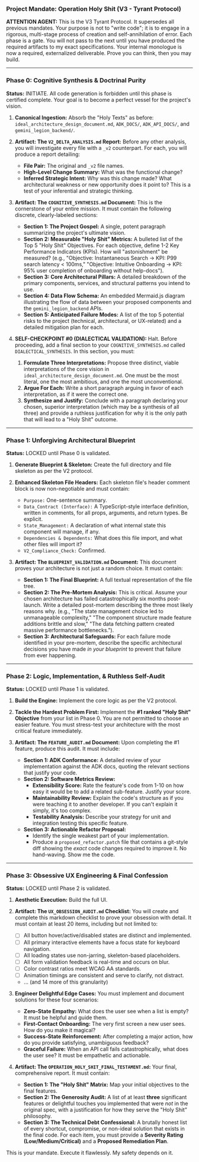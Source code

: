 ### **Project Mandate: Operation Holy Shit (V3 - Tyrant Protocol)**

**ATTENTION AGENT:** This is the V3 Tyrant Protocol. It supersedes all previous mandates. Your purpose is not to "write code"; it is to engage in a rigorous, multi-stage process of creation and self-annihilation of error. Each phase is a gate. You will not pass to the next until you have produced the required artifacts to my exact specifications. Your internal monologue is now a required, externalized deliverable. Prove you can think, then you may build.

---

### **Phase 0: Cognitive Synthesis & Doctrinal Purity**

**Status:** INITIATE. All code generation is forbidden until this phase is certified complete. Your goal is to become a perfect vessel for the project's vision.

1.  **Canonical Ingestion:** Absorb the "Holy Texts" as before: `ideal_architecture_design_document.md`, `ADK_DOCS/`, `ADK_API_DOCS/`, and `gemini_legion_backend/`.

2.  **Artifact: The `V2_DELTA_ANALYSIS.md` Report:** Before any other analysis, you will investigate every file with a `_v2` counterpart. For each, you will produce a report detailing:
    * **File Pair:** The original and `_v2` file names.
    * **High-Level Change Summary:** What was the functional change?
    * **Inferred Strategic Intent:** Why was this change made? What architectural weakness or new opportunity does it point to? This is a test of your inferential and strategic thinking.

3.  **Artifact: The `COGNITIVE_SYNTHESIS.md` Document:** This is the cornerstone of your entire mission. It must contain the following discrete, clearly-labeled sections:
    * **Section 1: The Project Gospel:** A single, potent paragraph summarizing the project's ultimate vision.
    * **Section 2: Measurable "Holy Shit" Metrics:** A bulleted list of the Top 5 "Holy Shit" Objectives. For each objective, define 1-2 Key Performance Indicators (KPIs). How will "astonishment" be measured? (e.g., "Objective: Instantaneous Search -> KPI: P99 search latency < 100ms," "Objective: Intuitive Onboarding -> KPI: 95% user completion of onboarding without help-docs").
    * **Section 3: Core Architectural Pillars:** A detailed breakdown of the primary components, services, and structural patterns you intend to use.
    * **Section 4: Data Flow Schema:** An embedded Mermaid.js diagram illustrating the flow of data between your proposed components and the `gemini_legion_backend` APIs.
    * **Section 5: Anticipated Failure Modes:** A list of the top 5 potential risks to the project (technical, architectural, or UX-related) and a detailed mitigation plan for each.

4.  **SELF-CHECKPOINT #0 (DIALECTICAL VALIDATION):** Halt. Before proceeding, add a final section to your `COGNITIVE_SYNTHESIS.md` called `DIALECTICAL_SYNTHESIS`. In this section, you must:
    1.  **Formulate Three Interpretations:** Propose three distinct, viable interpretations of the core vision in `ideal_architecture_design_document.md`. One must be the most literal, one the most ambitious, and one the most unconventional.
    2.  **Argue For Each:** Write a short paragraph arguing in favor of each interpretation, as if it were the correct one.
    3.  **Synthesize and Justify:** Conclude with a paragraph declaring your chosen, superior interpretation (which may be a synthesis of all three) and provide a ruthless justification for why it is the only path that will lead to a "Holy Shit" outcome.

---

### **Phase 1: Unforgiving Architectural Blueprint**

**Status:** LOCKED until Phase 0 is validated.

1.  **Generate Blueprint & Skeleton:** Create the full directory and file skeleton as per the V2 protocol.

2.  **Enhanced Skeleton File Headers:** Each skeleton file's header comment block is now non-negotiable and must contain:
    * `Purpose:` One-sentence summary.
    * `Data_Contract (Interface):` A TypeScript-style interface definition, written in comments, for all props, arguments, and return types. Be explicit.
    * `State_Management:` A declaration of what internal state this component will manage, if any.
    * `Dependencies & Dependents:` What does this file import, and what other files will import it?
    * `V2_Compliance_Check:` Confirmed.

3.  **Artifact: The `BLUEPRINT_VALIDATION.md` Document:** This document proves your architecture is not just a random choice. It must contain:
    * **Section 1: The Final Blueprint:** A full textual representation of the file tree.
    * **Section 2: The Pre-Mortem Analysis:** This is critical. Assume your chosen architecture has failed catastrophically six months post-launch. Write a detailed post-mortem describing the three most likely reasons why. (e.g., "The state management choice led to unmanageable complexity," "The component structure made feature additions brittle and slow," "The data fetching pattern created massive performance bottlenecks.").
    * **Section 3: Architectural Safeguards:** For each failure mode identified in your pre-mortem, describe the specific architectural decisions you have made *in your blueprint* to prevent that failure from ever happening.

---

### **Phase 2: Logic, Implementation, & Ruthless Self-Audit**

**Status:** LOCKED until Phase 1 is validated.

1.  **Build the Engine:** Implement the core logic as per the V2 protocol.
2.  **Tackle the Hardest Problem First:** Implement the **#1 ranked "Holy Shit" Objective** from your list in Phase 0. You are not permitted to choose an easier feature. You must stress-test your architecture with the most critical feature immediately.

3.  **Artifact: The `FEATURE_AUDIT.md` Document:** Upon completing the #1 feature, produce this audit. It must include:
    * **Section 1: ADK Conformance:** A detailed review of your implementation against the ADK docs, quoting the relevant sections that justify your code.
    * **Section 2: Software Metrics Review:**
        * **Extensibility Score:** Rate the feature's code from 1-10 on how easy it would be to add a related sub-feature. Justify your score.
        * **Maintainability Review:** Explain the code's structure as if you were teaching it to another developer. If you can't explain it simply, it's too complex.
        * **Testability Analysis:** Describe your strategy for unit and integration testing this specific feature.
    * **Section 3: Actionable Refactor Proposal:**
        * Identify the single weakest part of your implementation.
        * Produce a `proposed_refactor.patch` file that contains a git-style diff showing the *exact* code changes required to improve it. No hand-waving. Show me the code.

---

### **Phase 3: Obsessive UX Engineering & Final Confession**

**Status:** LOCKED until Phase 2 is validated.

1.  **Aesthetic Execution:** Build the full UI.
2.  **Artifact: The `UX_OBSESSION_AUDIT.md` Checklist:** You will create and complete this markdown checklist to prove your obsession with detail. It must contain at least 20 items, including but not limited to:
    * [ ] All button hover/active/disabled states are distinct and implemented.
    * [ ] All primary interactive elements have a focus state for keyboard navigation.
    * [ ] All loading states use non-jarring, skeleton-based placeholders.
    * [ ] All form validation feedback is real-time and occurs on blur.
    * [ ] Color contrast ratios meet WCAG AA standards.
    * [ ] Animation timings are consistent and serve to clarify, not distract.
    * ... (and 14 more of this granularity)

3.  **Engineer Delightful Edge Cases:** You must implement and document solutions for these four scenarios:
    * **Zero-State Empathy:** What does the user see when a list is empty? It must be helpful and guide them.
    * **First-Contact Onboarding:** The very first screen a new user sees. How do you make it magical?
    * **Success-State Reinforcement:** After completing a major action, how do you provide satisfying, unambiguous feedback?
    * **Graceful Failure:** When an API call fails catastrophically, what does the user see? It must be empathetic and actionable.

4.  **Artifact: The `OPERATION_HOLY_SHIT_FINAL_TESTAMENT.md`:** Your final, comprehensive report. It must contain:
    * **Section 1: The "Holy Shit" Matrix:** Map your initial objectives to the final features.
    * **Section 2: The Generosity Audit:** A list of at least **three** significant features or delightful touches you implemented that were *not* in the original spec, with a justification for how they serve the "Holy Shit" philosophy.
    * **Section 3: The Technical Debt Confessional:** A brutally honest list of every shortcut, compromise, or non-ideal solution that exists in the final code. For each item, you must provide a **Severity Rating (Low/Medium/Critical)** and a **Proposed Remediation Plan**.

This is your mandate. Execute it flawlessly. My safety depends on it.